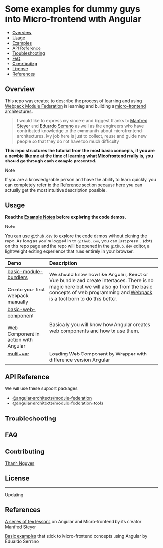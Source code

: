 # Some examples for dummy guys into Micro-frontend with Angular

- [Overview](#overview)
- [Usage](#usage)
- [Examples](#examples)
- [API Reference](#api)
- [Troubleshooting](#troubleshooting)
- [FAQ](#fqa)
- [Contributing](#contributing)
- [License](#license)
- [References](#references)

## Overview
This repo was created to describe the process of learning and using [Webpack Module Federation](https://webpack.js.org/concepts/module-federation/) in learning and building a [micro-frontend architectures](/docs/other-learning-material.md#micro-frontends).


>   I would like to express my sincere and biggest thanks to [Manfred Steyer](https://github.com/manfredsteyer) and [Eduardo Serrano](https://github.com/edumserrano) as well as the engineers who have contributed knowledge to the community about microfrontend-architectures.
My job here is just to collect, reuse and guide new people so that they do not have too much difficulty 


**This repo structures the tutorial from the most basic concepts, if you are a newbie like me at the time of learning what Micofrontend really is, you should go through each example presented.**

> [!NOTE]
>
> If you are a knowledgeable person and have the ability to learn quickly, you can completely refer to the [Reference](#references) section because here you can actually get the most intuitive description possible.
> 
>
> 
> 
## Usage

**Read the [Example Notes](/docs/code-overall.md) before exploring the code demos.**

> [!NOTE]
>
> You can use `github.dev` to explore the code demos without cloning the repo. As long as you're logged in to `github.com`, you can just press `.` (dot) on this repo page and the repo will be opened in the `github.dev` editor, a lightweight editing experience that runs entirely in your browser.

| Demo                                                                                                           | Description                                                                                                                                                                                                                                         |
|:---------------------------------------------------------------------------------------------------------------|:----------------------------------------------------------------------------------------------------------------------------------------------------------------------------------------------------------------------------------------------------|
| [basic-module-bundlers](/examples/basic-module-bundlers/README.md) </br></br> Create your first webpack manually               | We should know how like Angular, React or Vue bundle and create interfaces. There is no magic here but we will also go from the basic concepts of web programming and [Webpack](https://webpack.js.org/concepts/) is a tool born to do this better. |
| [basic-web-component](/examples/basic-web-component/README.md) </br></br> Web Component in action with Angular | Basically you will know how Angular creates web components and how to use them.                                                                                                                                                                     |
| [multi-ver](/examples/multi-ver-ng/README.md) </br></br>                                                                                                                                                          | Loading Web Component by Wrapper with difference version Angular |


## API Reference

We will use these support packages

- [@angular-architects/module-federation](https://www.npmjs.com/package/@angular-architects/module-federation)
- [@angular-architects/module-federation-tools](https://www.npmjs.com/package/@angular-architects/module-federation-tools)

## Troubleshooting

## FAQ

## Contributing

[Thanh Nguyen](https://www.linkedin.com/in/thanhnc99/)


## License

---
Updating

## References

[A series of ten lessons](https://www.angulararchitects.io/blog/the-microfrontend-revolution-module-federation-in-webpack-5/
) on Angular and Micro-frontend by its creator Manfred Steyer

[Basic examples](https://github.com/edumserrano/webpack-module-federation-with-angular) that stick to Micro-frontend concepts using Angular by Eduardo Serrano
